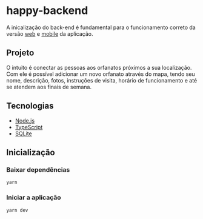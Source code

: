 # happy-backend
A inicalização do back-end é fundamental para o funcionamento correto da versão [web](https://github.com/kevenpacheco/happy-web) e [mobile](https://github.com/kevenpacheco/happy-mobile) da aplicação.

## Projeto
O intuito é conectar as pessoas aos orfanatos próximos a sua localização. Com ele é possível adicionar um novo orfanato através do mapa, tendo seu nome, descrição, fotos, instruções de visita, horário de funcionamento e até se atendem aos finais de semana. 

## Tecnologias
* [Node.js](https://nodejs.org/en/)
* [TypeScript](https://www.typescriptlang.org)
* [SQLite](https://www.sqlite.org/index.html)

## Inicialização

### Baixar dependências
`yarn`

### Iniciar a aplicação
`yarn dev`
